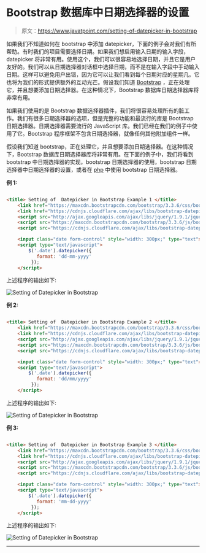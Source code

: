 # Bootstrap 数据库中日期选择器的设置

> 原文：<https://www.javatpoint.com/setting-of-datepicker-in-bootstrap>

如果我们不知道如何在 bootstrap 中添加 datepicker，下面的例子会对我们有所帮助。有时我们的项目需要选择日期。如果我们想启用输入日期的输入字段，datepicker 将非常有用。使用这个，我们可以很容易地选择日期，并且它是用户友好的。我们可以从日期选择器对话框中选择日期，而不是在输入字段中手动输入日期。这样可以避免用户出错，因为它可以让我们看到每个日期对应的星期几。它也将为我们的形式提供额外的互动光芒。假设我们知道 [Bootstrap](https://www.javatpoint.com/bootstrap-tutorial) ，正在处理它，并且想要添加日期选择器。在这种情况下，Bootstrap 数据库日期选择器库将非常有用。

如果我们使用的是 Bootstrap 数据选择器插件，我们将很容易处理所有的脏工作。我们有很多日期选择器的选项，但是完整的功能和最流行的库是 Bootstrap 日期选择器。日期选择器需要流行的 JavaScript 库。我们已经在我们的例子中使用了它。Bootstrap 程序框架不包含日期选择器，就像任何其他附加组件一样。

假设我们知道 bootstrap，正在处理它，并且想要添加日期选择器。在这种情况下，Bootstrap 数据库日期选择器库将非常有用。在下面的例子中，我们将看到 bootstrap 中日期选择器的实现，bootstrap 日期选择器的使用，bootstrap 日期选择器中日期选择器的设置，或者在 [php](https://www.javatpoint.com/php-tutorial) 中使用 bootstrap 日期选择器。

**例 1:**

```html

<title> Setting of  Datepicker in Bootstrap Example 1 </title>  
    <link href="https://maxcdn.bootstrapcdn.com/bootstrap/3.3.6/css/bootstrap.min.css" rel="stylesheet">  
    <link href="https://cdnjs.cloudflare.com/ajax/libs/bootstrap-datepicker/1.5.0/css/bootstrap-datepicker.css" rel="stylesheet">  
    <script src="http://ajax.googleapis.com/ajax/libs/jquery/1.9.1/jquery.js"> </script>  
    <script src="https://maxcdn.bootstrapcdn.com/bootstrap/3.3.6/js/bootstrap.min.js"> </script>  
    <script src="https://cdnjs.cloudflare.com/ajax/libs/bootstrap-datepicker/1.5.0/js/bootstrap-datepicker.js"> </script>  

    <input class="date form-control" style="width: 300px;" type="text">  
    <script type="text/javascript">  
        $('.date').datepicker({  
           format: 'dd-mm-yyyy'
         });  
    </script>

```

上述程序的输出如下:

![Setting of Datepicker in Bootstrap](img/ee3dc99667322aa852c432387ed8f94a.png)

**例 2:**

```html

<title> Setting of  Datepicker in Bootstrap Example 2 </title>  
    <link href="https://maxcdn.bootstrapcdn.com/bootstrap/3.3.6/css/bootstrap.min.css" rel="stylesheet">  
    <link href="https://cdnjs.cloudflare.com/ajax/libs/bootstrap-datepicker/1.5.0/css/bootstrap-datepicker.css" rel="stylesheet">  
    <script src="http://ajax.googleapis.com/ajax/libs/jquery/1.9.1/jquery.js"> </script>  
    <script src="https://maxcdn.bootstrapcdn.com/bootstrap/3.3.6/js/bootstrap.min.js"> </script>  
    <script src="https://cdnjs.cloudflare.com/ajax/libs/bootstrap-datepicker/1.5.0/js/bootstrap-datepicker.js"> </script>  

    <input class="date form-control" style="width: 300px;" type="text">  
    <script type="text/javascript">  
        $('.date').datepicker({  
           format: 'dd/mm/yyyy'
         });  
    </script>  

```

上述程序的输出如下:

![Setting of Datepicker in Bootstrap](img/f353f9ba3e788b916c461e071e63184e.png)

**例 3:**

```html

<title> Setting of  Datepicker in Bootstrap Example 3 </title>  
    <link href="https://maxcdn.bootstrapcdn.com/bootstrap/3.3.6/css/bootstrap.min.css" rel="stylesheet">  
    <link href="https://cdnjs.cloudflare.com/ajax/libs/bootstrap-datepicker/1.5.0/css/bootstrap-datepicker.css" rel="stylesheet">  
    <script src="http://ajax.googleapis.com/ajax/libs/jquery/1.9.1/jquery.js"> </script>  
    <script src="https://maxcdn.bootstrapcdn.com/bootstrap/3.3.6/js/bootstrap.min.js">  </script>  
    <script src="https://cdnjs.cloudflare.com/ajax/libs/bootstrap-datepicker/1.5.0/js/bootstrap-datepicker.js"> </script>  

    <input class="date form-control" style="width: 300px;" type="text">  
    <script type="text/javascript">  
        $('.date').datepicker({  
           format: 'mm-dd-yyyy'
         });  
    </script>

```

上述程序的输出如下:

![Setting of Datepicker in Bootstrap](img/8d170eb0e33b1091bdd2cc1688be4e78.png)

* * *